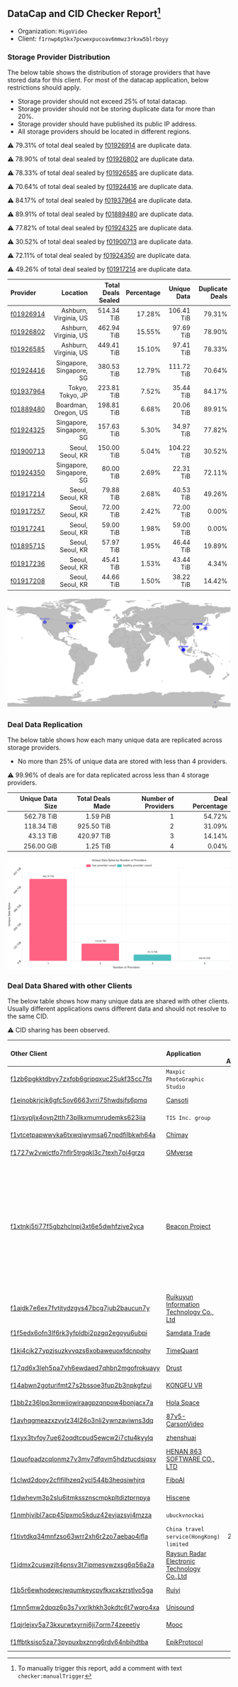 ## DataCap and CID Checker Report[^1]
 - Organization: `MigoVideo`
 - Client: `f1rnwp6p5kx7pcwexpucoav6mmwz3rkxw5blrboyy`
### Storage Provider Distribution
The below table shows the distribution of storage providers that have stored data for this client.
For most of the datacap application, below restrictions should apply.
 - Storage provider should not exceed 25% of total datacap.
 - Storage provider should not be storing duplicate data for more than 20%.
 - Storage provider should have published its public IP address.
 - All storage providers should be located in different regions.

⚠️ 79.31% of total deal sealed by [f01926914](https://filfox.info/en/address/f01926914) are duplicate data.

⚠️ 78.90% of total deal sealed by [f01926802](https://filfox.info/en/address/f01926802) are duplicate data.

⚠️ 78.33% of total deal sealed by [f01926585](https://filfox.info/en/address/f01926585) are duplicate data.

⚠️ 70.64% of total deal sealed by [f01924416](https://filfox.info/en/address/f01924416) are duplicate data.

⚠️ 84.17% of total deal sealed by [f01937964](https://filfox.info/en/address/f01937964) are duplicate data.

⚠️ 89.91% of total deal sealed by [f01889480](https://filfox.info/en/address/f01889480) are duplicate data.

⚠️ 77.82% of total deal sealed by [f01924325](https://filfox.info/en/address/f01924325) are duplicate data.

⚠️ 30.52% of total deal sealed by [f01900713](https://filfox.info/en/address/f01900713) are duplicate data.

⚠️ 72.11% of total deal sealed by [f01924350](https://filfox.info/en/address/f01924350) are duplicate data.

⚠️ 49.26% of total deal sealed by [f01917214](https://filfox.info/en/address/f01917214) are duplicate data.

| Provider                                              |                 Location | Total Deals Sealed | Percentage | Unique Data | Duplicate Deals |
| :---------------------------------------------------- | -----------------------: | -----------------: | ---------: | ----------: | --------------: |
| [f01926914](https://filfox.info/en/address/f01926914) |    Ashburn, Virginia, US |         514.34 TiB |     17.28% |  106.41 TiB |          79.31% |
| [f01926802](https://filfox.info/en/address/f01926802) |    Ashburn, Virginia, US |         462.94 TiB |     15.55% |   97.69 TiB |          78.90% |
| [f01926585](https://filfox.info/en/address/f01926585) |    Ashburn, Virginia, US |         449.41 TiB |     15.10% |   97.41 TiB |          78.33% |
| [f01924416](https://filfox.info/en/address/f01924416) | Singapore, Singapore, SG |         380.53 TiB |     12.79% |  111.72 TiB |          70.64% |
| [f01937964](https://filfox.info/en/address/f01937964) |         Tokyo, Tokyo, JP |         223.81 TiB |      7.52% |   35.44 TiB |          84.17% |
| [f01889480](https://filfox.info/en/address/f01889480) |     Boardman, Oregon, US |         198.81 TiB |      6.68% |   20.06 TiB |          89.91% |
| [f01924325](https://filfox.info/en/address/f01924325) | Singapore, Singapore, SG |         157.63 TiB |      5.30% |   34.97 TiB |          77.82% |
| [f01900713](https://filfox.info/en/address/f01900713) |         Seoul, Seoul, KR |         150.00 TiB |      5.04% |  104.22 TiB |          30.52% |
| [f01924350](https://filfox.info/en/address/f01924350) | Singapore, Singapore, SG |          80.00 TiB |      2.69% |   22.31 TiB |          72.11% |
| [f01917214](https://filfox.info/en/address/f01917214) |         Seoul, Seoul, KR |          79.88 TiB |      2.68% |   40.53 TiB |          49.26% |
| [f01917257](https://filfox.info/en/address/f01917257) |         Seoul, Seoul, KR |          72.00 TiB |      2.42% |   72.00 TiB |           0.00% |
| [f01917241](https://filfox.info/en/address/f01917241) |         Seoul, Seoul, KR |          59.00 TiB |      1.98% |   59.00 TiB |           0.00% |
| [f01895715](https://filfox.info/en/address/f01895715) |         Seoul, Seoul, KR |          57.97 TiB |      1.95% |   46.44 TiB |          19.89% |
| [f01917236](https://filfox.info/en/address/f01917236) |         Seoul, Seoul, KR |          45.41 TiB |      1.53% |   43.44 TiB |           4.34% |
| [f01917208](https://filfox.info/en/address/f01917208) |         Seoul, Seoul, KR |          44.66 TiB |      1.50% |   38.22 TiB |          14.42% |

![Provider Distribution](https://raw.githubusercontent.com/data-preservation-programs/filplus-checker-assets/main/filecoin-project/filecoin-plus-large-datasets/issues/517/1671008064539.png)
### Deal Data Replication
The below table shows how each many unique data are replicated across storage providers.
- No more than 25% of unique data are stored with less than 4 providers.

⚠️ 99.96% of deals are for data replicated across less than 4 storage providers.

| Unique Data Size | Total Deals Made | Number of Providers | Deal Percentage |
| ---------------: | ---------------: | ------------------: | --------------: |
|       562.78 TiB |         1.59 PiB |                   1 |          54.72% |
|       118.34 TiB |       925.50 TiB |                   2 |          31.09% |
|        43.13 TiB |       420.97 TiB |                   3 |          14.14% |
|       256.00 GiB |         1.25 TiB |                   4 |           0.04% |

![Replication Distribution](https://raw.githubusercontent.com/data-preservation-programs/filplus-checker-assets/main/filecoin-project/filecoin-plus-large-datasets/issues/517/1671008065197.png)
### Deal Data Shared with other Clients
The below table shows how many unique data are shared with other clients.
Usually different applications owns different data and should not resolve to the same CID.

⚠️ CID sharing has been observed.

| Other Client                                                                                                          | Application                                                                                                                | Total Deals Affected | Unique CIDs |                                                                                 Verifier |
| :-------------------------------------------------------------------------------------------------------------------- | :------------------------------------------------------------------------------------------------------------------------- | -------------------: | ----------: | ---------------------------------------------------------------------------------------: |
| [f1zb6pgkktdbyy7zxfob6gripqxuc25ukf35cc7fq](https://filfox.info/en/address/f1zb6pgkktdbyy7zxfob6gripqxuc25ukf35cc7fq) | `Maxpic PhotoGraphic Studio`                                                                                               |           466.84 TiB |       3,374 |                                                                          LDN v3 multisig |
| [f1einobkrjcjk6gfc5ov6663vrri75hwdsjfs6pmq](https://filfox.info/en/address/f1einobkrjcjk6gfc5ov6663vrri75hwdsjfs6pmq) | [Cansoti](https://github.com/filecoin-project/filecoin-plus-large-datasets/issues/640)                                     |           308.28 TiB |       3,096 |                                                                          LDN v3 multisig |
| [f1ivsvpljx4ovp2tth73pllkxmumrudemks623iia](https://filfox.info/en/address/f1ivsvpljx4ovp2tth73pllkxmumrudemks623iia) | `TIS Inc. group`                                                                                                           |           190.75 TiB |       1,716 |                                                                          LDN v3 multisig |
| [f1vtcetpapwwyka6txwqjwymsa67npdfilbkwh64a](https://filfox.info/en/address/f1vtcetpapwwyka6txwqjwymsa67npdfilbkwh64a) | [Chimay](https://github.com/filecoin-project/filecoin-plus-large-datasets/issues/397)                                      |           173.34 TiB |       1,897 |                                                                          LDN v3 multisig |
| [f1727w2vwjctfo7hflr5trgqkl3c7texh7pl4grzq](https://filfox.info/en/address/f1727w2vwjctfo7hflr5trgqkl3c7texh7pl4grzq) | [GMverse](https://github.com/filecoin-project/filecoin-plus-large-datasets/issues/365)                                     |           154.38 TiB |       1,480 |                                                                          LDN v3 multisig |
| [f1xtnkj5ti77f5gbzhclnpj3xt6e5dwhfzive2yca](https://filfox.info/en/address/f1xtnkj5ti77f5gbzhclnpj3xt6e5dwhfzive2yca) | [Beacon Project](https://github.com/filecoin-project/filecoin-plus-large-datasets/issues/482)                              |           128.38 TiB |         340 | Project Beacon, 12 LDNs LDN # 444, 446, 447, 448, 474, 475, 476, 477, 479, 480, 481, 482 |
| [f1ajdk7e6ex7fvtjtydzgys47bcg7jub2baucun7y](https://filfox.info/en/address/f1ajdk7e6ex7fvtjtydzgys47bcg7jub2baucun7y) | [Ruikuyun Information Technology Co\., Ltd](https://github.com/filecoin-project/filecoin-plus-large-datasets/issues/529)   |           110.81 TiB |       1,685 |                                                                          LDN v3 multisig |
| [f1f5edx6ofn3lf6rk3yfpldbi2pzgq2egoyu6ubpi](https://filfox.info/en/address/f1f5edx6ofn3lf6rk3yfpldbi2pzgq2egoyu6ubpi) | [Samdata Trade](https://github.com/filecoin-project/filecoin-plus-large-datasets/issues/382)                               |            90.78 TiB |       1,569 |                                                                          LDN v3 multisig |
| [f1ki4cjk27ypzjsuzkvvqzs6xobaweuoxfdcnpqhy](https://filfox.info/en/address/f1ki4cjk27ypzjsuzkvvqzs6xobaweuoxfdcnpqhy) | [TimeQuant](https://github.com/filecoin-project/filecoin-plus-large-datasets/issues/385)                                   |            85.72 TiB |       1,028 |                                                                          LDN v3 multisig |
| [f17qd6x3leh5pa7vh6ewdaed7qhbn2mgofrokuayy](https://filfox.info/en/address/f17qd6x3leh5pa7vh6ewdaed7qhbn2mgofrokuayy) | [Drust](https://github.com/filecoin-project/filecoin-plus-large-datasets/issues/427)                                       |            76.25 TiB |         913 |                                                                          LDN v3 multisig |
| [f14abwn2goturifmt27s2bssoe3fup2b3npkgfzui](https://filfox.info/en/address/f14abwn2goturifmt27s2bssoe3fup2b3npkgfzui) | [KONGFU VR](https://github.com/filecoin-project/filecoin-plus-large-datasets/issues/372)                                   |            59.75 TiB |       1,109 |                                                                          LDN v3 multisig |
| [f1bb2z36lpq3pnwiiowiraagpzqnpow4bonjacx7a](https://filfox.info/en/address/f1bb2z36lpq3pnwiiowiraagpzqnpow4bonjacx7a) | [Hola Space](https://github.com/filecoin-project/filecoin-plus-large-datasets/issues/362)                                  |            46.09 TiB |         516 |                                                                          LDN v3 multisig |
| [f1avhqgmeazxzvylz34l26o3nlj2ywnzaviwns3dq](https://filfox.info/en/address/f1avhqgmeazxzvylz34l26o3nlj2ywnzaviwns3dq) | [87v5\-CarsonVideo](https://github.com/filecoin-project/filecoin-plus-large-datasets/issues/392)                           |            22.41 TiB |         314 |                                                                          LDN v3 multisig |
| [f1xyx3tvfoy7ue62oqdtcpud5ewcw2i7ctu4kyylq](https://filfox.info/en/address/f1xyx3tvfoy7ue62oqdtcpud5ewcw2i7ctu4kyylq) | [zhenshuai](https://github.com/filecoin-project/filecoin-plus-large-datasets/issues/332)                                   |            19.97 TiB |         132 |                                                                                LDN # 332 |
| [f1quofpadzcqlonmz7v3mv7dfqvm5hdztucdsjqsy](https://filfox.info/en/address/f1quofpadzcqlonmz7v3mv7dfqvm5hdztucdsjqsy) | [HENAN 863 SOFTWARE CO\., LTD](https://github.com/filecoin-project/filecoin-plus-large-datasets/issues/468)                |            18.59 TiB |         272 |                                                                          LDN v3 multisig |
| [f1clwd2dooy2cflfilhzeq2ycl544b3heqsiwhjrq](https://filfox.info/en/address/f1clwd2dooy2cflfilhzeq2ycl544b3heqsiwhjrq) | [FiboAI](https://github.com/filecoin-project/filecoin-plus-large-datasets/issues/349)                                      |            17.59 TiB |         358 |                                                                          LDN v3 multisig |
| [f1dwhevm3p2slu6itmkssznscmpkpltdiztprnpya](https://filfox.info/en/address/f1dwhevm3p2slu6itmkssznscmpkpltdiztprnpya) | [Hiscene](https://github.com/filecoin-project/filecoin-plus-large-datasets/issues/548)                                     |            15.38 TiB |         127 |                                                                          LDN v3 multisig |
| [f1nmhjvibl7acp45lpxmo5kduz42evjazsyi4mzza](https://filfox.info/en/address/f1nmhjvibl7acp45lpxmo5kduz42evjazsyi4mzza) | `ubuckvnockai`                                                                                                             |            14.06 TiB |          83 |                                                                          LDN v3 multisig |
| [f1tivtdkq34mnfzso63wrr2xh6r2zo7aebao4jfla](https://filfox.info/en/address/f1tivtdkq34mnfzso63wrr2xh6r2zo7aebao4jfla) | `China travel service(HongKong) limited`                                                                                   |             2.25 TiB |           7 |                                                                          LDN v3 multisig |
| [f1jdmx2cuswzjlt4pnsv3t7ipmesywzxsg6q56a2a](https://filfox.info/en/address/f1jdmx2cuswzjlt4pnsv3t7ipmesywzxsg6q56a2a) | [Raysun Radar Electronic Technology Co\.,Ltd](https://github.com/filecoin-project/filecoin-plus-large-datasets/issues/884) |           896.00 GiB |           9 |                                                                          LDN v3 multisig |
| [f1b5r6ewhodewcjwqumkeycpvfkxcxkzrstlvo5ga](https://filfox.info/en/address/f1b5r6ewhodewcjwqumkeycpvfkxcxkzrstlvo5ga) | [Ruiyi](https://github.com/filecoin-project/filecoin-plus-large-datasets/issues/705)                                       |           608.00 GiB |           7 |                                                                          LDN v3 multisig |
| [f1mn5mw2dpqz6p3s7vxrlkhkh3okdtc6t7wqro4xa](https://filfox.info/en/address/f1mn5mw2dpqz6p3s7vxrlkhkh3okdtc6t7wqro4xa) | [Unisound](https://github.com/filecoin-project/filecoin-plus-large-datasets/issues/577)                                    |           256.00 GiB |           3 |                                                                          LDN v3 multisig |
| [f1qjrlejxv5a73kxurwtxyrni6ji7orm74zeeetiy](https://filfox.info/en/address/f1qjrlejxv5a73kxurwtxyrni6ji7orm74zeeetiy) | [Mooc](https://github.com/filecoin-project/filecoin-plus-large-datasets/issues/223)                                        |           128.00 GiB |           2 |                                                                          LDN v3 multisig |
| [f1ffbtksiso5za73pypuxbxznng6rdv64nbihdtba](https://filfox.info/en/address/f1ffbtksiso5za73pypuxbxznng6rdv64nbihdtba) | [EpikProtocol](https://github.com/filecoin-project/filecoin-plus-large-datasets/issues/281)                                |            64.00 GiB |           2 |                                                                                LDN # 281 |

[^1]: To manually trigger this report, add a comment with text `checker:manualTrigger`
